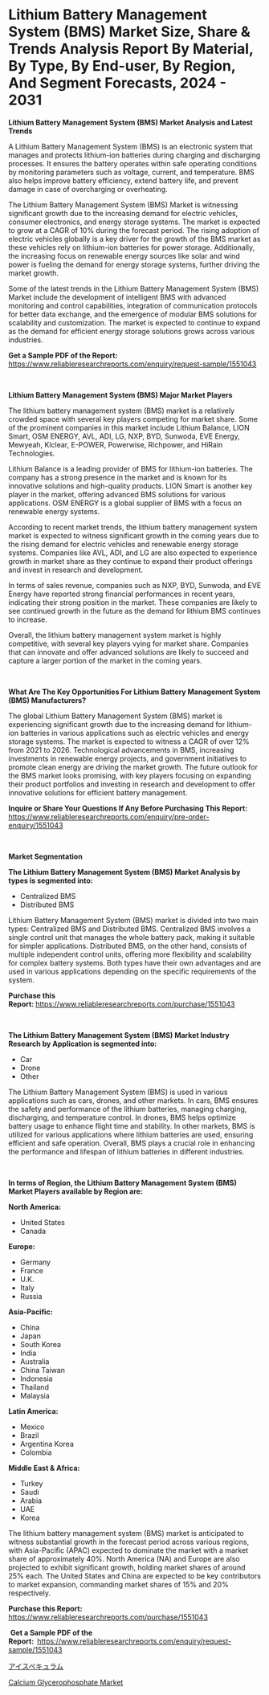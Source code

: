<p><h1>Lithium Battery Management System (BMS) Market Size, Share & Trends Analysis Report By Material, By Type, By End-user, By Region, And Segment Forecasts, 2024 - 2031</h1></p><p><strong>Lithium Battery Management System (BMS) Market Analysis and Latest Trends</strong></p>
<p><p>A Lithium Battery Management System (BMS) is an electronic system that manages and protects lithium-ion batteries during charging and discharging processes. It ensures the battery operates within safe operating conditions by monitoring parameters such as voltage, current, and temperature. BMS also helps improve battery efficiency, extend battery life, and prevent damage in case of overcharging or overheating.</p><p>The Lithium Battery Management System (BMS) Market is witnessing significant growth due to the increasing demand for electric vehicles, consumer electronics, and energy storage systems. The market is expected to grow at a CAGR of 10% during the forecast period. The rising adoption of electric vehicles globally is a key driver for the growth of the BMS market as these vehicles rely on lithium-ion batteries for power storage. Additionally, the increasing focus on renewable energy sources like solar and wind power is fueling the demand for energy storage systems, further driving the market growth.</p><p>Some of the latest trends in the Lithium Battery Management System (BMS) Market include the development of intelligent BMS with advanced monitoring and control capabilities, integration of communication protocols for better data exchange, and the emergence of modular BMS solutions for scalability and customization. The market is expected to continue to expand as the demand for efficient energy storage solutions grows across various industries.</p></p>
<p><strong>Get a Sample PDF of the Report:&nbsp;</strong> <a href="https://www.reliableresearchreports.com/enquiry/request-sample/1551043">https://www.reliableresearchreports.com/enquiry/request-sample/1551043</a></p>
<p>&nbsp;</p>
<p><strong>Lithium Battery Management System (BMS) Major Market Players</strong></p>
<p><p>The lithium battery management system (BMS) market is a relatively crowded space with several key players competing for market share. Some of the prominent companies in this market include Lithium Balance, LION Smart, OSM ENERGY, AVL, ADI, LG, NXP, BYD, Sunwoda, EVE Energy, Mewyeah, Klclear, E-POWER, Powerwise, Richpower, and HiRain Technologies. </p><p>Lithium Balance is a leading provider of BMS for lithium-ion batteries. The company has a strong presence in the market and is known for its innovative solutions and high-quality products. LION Smart is another key player in the market, offering advanced BMS solutions for various applications. OSM ENERGY is a global supplier of BMS with a focus on renewable energy systems. </p><p>According to recent market trends, the lithium battery management system market is expected to witness significant growth in the coming years due to the rising demand for electric vehicles and renewable energy storage systems. Companies like AVL, ADI, and LG are also expected to experience growth in market share as they continue to expand their product offerings and invest in research and development.</p><p>In terms of sales revenue, companies such as NXP, BYD, Sunwoda, and EVE Energy have reported strong financial performances in recent years, indicating their strong position in the market. These companies are likely to see continued growth in the future as the demand for lithium BMS continues to increase.</p><p>Overall, the lithium battery management system market is highly competitive, with several key players vying for market share. Companies that can innovate and offer advanced solutions are likely to succeed and capture a larger portion of the market in the coming years.</p></p>
<p>&nbsp;</p>
<p><strong>What Are The Key Opportunities For Lithium Battery Management System (BMS) Manufacturers?</strong></p>
<p><p>The global Lithium Battery Management System (BMS) market is experiencing significant growth due to the increasing demand for lithium-ion batteries in various applications such as electric vehicles and energy storage systems. The market is expected to witness a CAGR of over 12% from 2021 to 2026. Technological advancements in BMS, increasing investments in renewable energy projects, and government initiatives to promote clean energy are driving the market growth. The future outlook for the BMS market looks promising, with key players focusing on expanding their product portfolios and investing in research and development to offer innovative solutions for efficient battery management.</p></p>
<p><strong>Inquire or Share Your Questions If Any Before Purchasing This Report:</strong> <a href="https://www.reliableresearchreports.com/enquiry/pre-order-enquiry/1551043">https://www.reliableresearchreports.com/enquiry/pre-order-enquiry/1551043</a></p>
<p>&nbsp;</p>
<p><strong>Market Segmentation</strong></p>
<p><strong>The Lithium Battery Management System (BMS) Market Analysis by types is segmented into:</strong></p>
<p><ul><li>Centralized BMS</li><li>Distributed BMS</li></ul></p>
<p><p>Lithium Battery Management System (BMS) market is divided into two main types: Centralized BMS and Distributed BMS. Centralized BMS involves a single control unit that manages the whole battery pack, making it suitable for simpler applications. Distributed BMS, on the other hand, consists of multiple independent control units, offering more flexibility and scalability for complex battery systems. Both types have their own advantages and are used in various applications depending on the specific requirements of the system.</p></p>
<p><strong>Purchase this Report:&nbsp;</strong><a href="https://www.reliableresearchreports.com/purchase/1551043">https://www.reliableresearchreports.com/purchase/1551043</a></p>
<p>&nbsp;</p>
<p><strong>The Lithium Battery Management System (BMS) Market Industry Research by Application is segmented into:</strong></p>
<p><ul><li>Car</li><li>Drone</li><li>Other</li></ul></p>
<p><p>The Lithium Battery Management System (BMS) is used in various applications such as cars, drones, and other markets. In cars, BMS ensures the safety and performance of the lithium batteries, managing charging, discharging, and temperature control. In drones, BMS helps optimize battery usage to enhance flight time and stability. In other markets, BMS is utilized for various applications where lithium batteries are used, ensuring efficient and safe operation. Overall, BMS plays a crucial role in enhancing the performance and lifespan of lithium batteries in different industries.</p></p>
<p>&nbsp;</p>
<p><strong>In terms of Region, the Lithium Battery Management System (BMS) Market Players available by Region are:</strong></p>
<p>
    <p> <strong> North America: </strong>
        <ul>
            <li>United States</li>
            <li>Canada</li>
        </ul>
        </p> 
    <p> <strong> Europe: </strong>
        <ul>
            <li>Germany</li>
            <li>France</li>
            <li>U.K.</li>
            <li>Italy</li>
            <li>Russia</li>
        </ul>
        </p> 
    <p> <strong> Asia-Pacific: </strong>
        <ul>
            <li>China</li>
            <li>Japan</li>
            <li>South Korea</li>
            <li>India</li>
            <li>Australia</li>
            <li>China Taiwan</li>
            <li>Indonesia</li>
            <li>Thailand</li>
            <li>Malaysia</li>
        </ul>
        </p> 
    <p> <strong> Latin America: </strong>
        <ul>
            <li>Mexico</li>
            <li>Brazil</li>
            <li>Argentina Korea</li>
            <li>Colombia</li>
        </ul>
        </p> 
    <p> <strong> Middle East & Africa: </strong>
        <ul>
            <li>Turkey</li>
            <li>Saudi</li>
            <li>Arabia</li>
            <li>UAE</li>
            <li>Korea</li>
        </ul>
    </p>
    </p>
<p><p>The lithium battery management system (BMS) market is anticipated to witness substantial growth in the forecast period across various regions, with Asia-Pacific (APAC) expected to dominate the market with a market share of approximately 40%. North America (NA) and Europe are also projected to exhibit significant growth, holding market shares of around 25% each. The United States and China are expected to be key contributors to market expansion, commanding market shares of 15% and 20% respectively.</p></p>
<p><strong>Purchase this Report: </strong><a href="https://www.reliableresearchreports.com/purchase/1551043">https://www.reliableresearchreports.com/purchase/1551043</a></p>
<p>&nbsp;<strong>Get a Sample PDF of the Report:&nbsp;&nbsp;</strong><a href="https://www.reliableresearchreports.com/enquiry/request-sample/1551043">https://www.reliableresearchreports.com/enquiry/request-sample/1551043</a></p>
<p><strong></strong></p>
<p><p><a href="https://github.com/SarahFahey88/Market-Research-Report-List-1/blob/main/748247112808.md">アイスペキュラム</a></p><p><a href="https://pretty-mail-caf.notion.site/Global-Calcium-Glycerophosphate-Market-by-Types-Applications-and-Major-Players-with-Regional-Grow-95defbc956394c0c8a498e969d2599fb">Calcium Glycerophosphate Market</a></p></p>